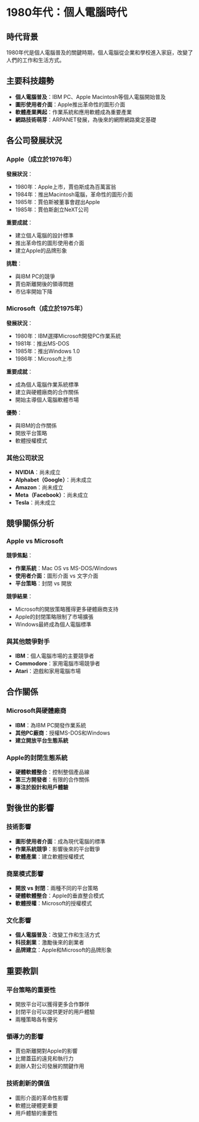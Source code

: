 # 1980年代：個人電腦時代

## 時代背景
1980年代是個人電腦普及的關鍵時期，個人電腦從企業和學校進入家庭，改變了人們的工作和生活方式。

## 主要科技趨勢
- **個人電腦普及**：IBM PC、Apple Macintosh等個人電腦開始普及
- **圖形使用者介面**：Apple推出革命性的圖形介面
- **軟體產業興起**：作業系統和應用軟體成為重要產業
- **網路技術萌芽**：ARPANET發展，為後來的網際網路奠定基礎

## 各公司發展狀況

### Apple（成立於1976年）
**發展狀況**：
- 1980年：Apple上市，賈伯斯成為百萬富翁
- 1984年：推出Macintosh電腦，革命性的圖形介面
- 1985年：賈伯斯被董事會趕出Apple
- 1985年：賈伯斯創立NeXT公司

**重要成就**：
- 建立個人電腦的設計標準
- 推出革命性的圖形使用者介面
- 建立Apple的品牌形象

**挑戰**：
- 與IBM PC的競爭
- 賈伯斯離開後的領導問題
- 市佔率開始下降

### Microsoft（成立於1975年）
**發展狀況**：
- 1980年：IBM選擇Microsoft開發PC作業系統
- 1981年：推出MS-DOS
- 1985年：推出Windows 1.0
- 1986年：Microsoft上市

**重要成就**：
- 成為個人電腦作業系統標準
- 建立與硬體廠商的合作關係
- 開始主導個人電腦軟體市場

**優勢**：
- 與IBM的合作關係
- 開放平台策略
- 軟體授權模式

### 其他公司狀況
- **NVIDIA**：尚未成立
- **Alphabet（Google）**：尚未成立
- **Amazon**：尚未成立
- **Meta（Facebook）**：尚未成立
- **Tesla**：尚未成立

## 競爭關係分析

### Apple vs Microsoft
**競爭焦點**：
- **作業系統**：Mac OS vs MS-DOS/Windows
- **使用者介面**：圖形介面 vs 文字介面
- **平台策略**：封閉 vs 開放

**競爭結果**：
- Microsoft的開放策略獲得更多硬體廠商支持
- Apple的封閉策略限制了市場擴張
- Windows最終成為個人電腦標準

### 與其他競爭對手
- **IBM**：個人電腦市場的主要競爭者
- **Commodore**：家用電腦市場競爭者
- **Atari**：遊戲和家用電腦市場

## 合作關係

### Microsoft與硬體廠商
- **IBM**：為IBM PC開發作業系統
- **其他PC廠商**：授權MS-DOS和Windows
- **建立開放平台生態系統**

### Apple的封閉生態系統
- **硬體軟體整合**：控制整個產品線
- **第三方開發者**：有限的合作關係
- **專注於設計和用戶體驗**

## 對後世的影響

### 技術影響
- **圖形使用者介面**：成為現代電腦的標準
- **作業系統競爭**：影響後來的平台戰爭
- **軟體產業**：建立軟體授權模式

### 商業模式影響
- **開放 vs 封閉**：兩種不同的平台策略
- **硬體軟體整合**：Apple的垂直整合模式
- **軟體授權**：Microsoft的授權模式

### 文化影響
- **個人電腦普及**：改變工作和生活方式
- **科技創業**：激勵後來的創業者
- **品牌建立**：Apple和Microsoft的品牌形象

## 重要教訓

### 平台策略的重要性
- 開放平台可以獲得更多合作夥伴
- 封閉平台可以提供更好的用戶體驗
- 兩種策略各有優劣

### 領導力的影響
- 賈伯斯離開對Apple的影響
- 比爾蓋茲的遠見和執行力
- 創辦人對公司發展的關鍵作用

### 技術創新的價值
- 圖形介面的革命性影響
- 軟體比硬體更重要
- 用戶體驗的重要性
